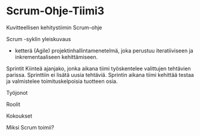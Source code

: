 # Scrum-Ohje-Tiimi3
Kuvitteellisen kehitystiimin Scrum-ohje


Scrum -syklin yleiskuvaus
- ketterä (Agile) projektinhallintamenetelmä, joka perustuu iteratiiviseen ja inkrementaaliseen kehittämiseen. 

Sprintit 
Kiinteä ajanjako, jonka aikana tiimi työskentelee valittujen tehtävien parissa. Sprinttiin ei lisätä uusia tehtäviä.  Sprintin aikana tiimi kehittää testaa ja valmistelee toimituskelpoisia tuotteen osia. 

Työjonot

Roolit 

Kokoukset

Miksi Scrum toimii? 